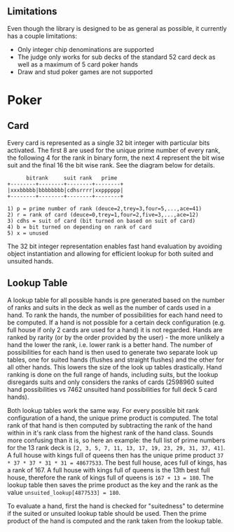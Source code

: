## Limitations

Even though the library is designed to be as general as possible, it currently has a couple limitations:

* Only integer chip denominations are supported
* The judge only works for sub decks of the standard 52 card deck as well as a maximum of 5 card poker hands
* Draw and stud poker games are not supported

# Poker

## Card

Every card is represented as a single 32 bit integer with particular bits activated. The first 8 are used for the unique prime number of every rank, the following 4 for the rank in binary form, the next 4 represent the bit wise suit and the final 16 the bit wise rank. See the diagram below for details.

          bitrank     suit rank   prime
    +--------+--------+--------+--------+
    |xxxbbbbb|bbbbbbbb|cdhsrrrr|xxpppppp|
    +--------+--------+--------+--------+

    1) p = prime number of rank (deuce=2,trey=3,four=5,...,ace=41)
    2) r = rank of card (deuce=0,trey=1,four=2,five=3,...,ace=12)
    3) cdhs = suit of card (bit turned on based on suit of card)
    4) b = bit turned on depending on rank of card
    5) x = unused

The 32 bit integer representation enables fast hand evaluation by avoiding object instantiation and allowing for efficient lookup for both suited and unsuited hands.

## Lookup Table

A lookup table for all possible hands is pre generated based on the number of ranks and suits in the deck as well as the number of cards used in a hand. To rank the hands, the number of possibilities for each hand need to be computed. If a hand is not possible for a certain deck configuration (e.g. full house if only 2 cards are used for a hand) it is not regarded. Hands are ranked by rarity (or by the order provided by the user) - the more unlikely a hand the lower the rank, i.e. lower rank is a better hand. The number of possibilities for each hand is then used to generate two separate look up tables, one for suited hands (flushes and straight flushes) and the other for all other hands. This lowers the size of the look up tables drastically. Hand ranking is done on the full range of hands, including suits, but the lookup disregards suits and only considers the ranks of cards (2598960 suited hand possibilities vs 7462 unsuited hand possibilities for full deck 5 card hands).

Both lookup tables work the same way. For every possible bit rank configuration of a hand, the unique prime product is computed. The total rank of that hand is then computed by subtracting the rank of the hand within in it's rank class from the highest rank of the hand class. Sounds more confusing than it is, so here an example: the full list of prime numbers for the 13 rank deck is `[2, 3, 5, 7, 11, 13, 17, 19, 23, 29, 31, 37, 41]`. A full house with kings full of queens then has the unique prime product `37 * 37 * 37 * 31 * 31 = 48677533`. The best full house, aces full of kings, has a rank of 167. A full house with kings full of queens is the 13th best full house, therefore the rank of kings full of queens is `167 + 13 = 180`. The lookup table then saves the prime product as the key and the rank as the value `unsuited_lookup[4877533] = 180`.

To evaluate a hand, first the hand is checked for "suitedness" to determine if the suited or unsuited lookup table should be used. Then the prime product of the hand is computed and the rank taken from the lookup table.
